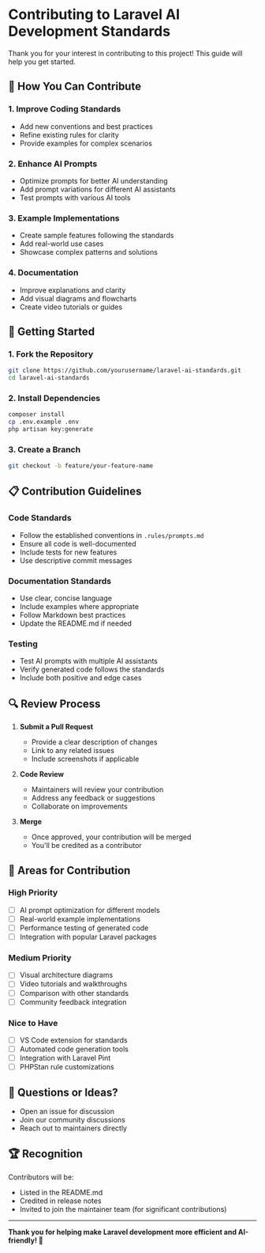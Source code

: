 # Contributing to Laravel AI Development Standards

Thank you for your interest in contributing to this project! This guide will help you get started.

## 🎯 How You Can Contribute

### 1. **Improve Coding Standards**
- Add new conventions and best practices
- Refine existing rules for clarity
- Provide examples for complex scenarios

### 2. **Enhance AI Prompts**
- Optimize prompts for better AI understanding
- Add prompt variations for different AI assistants
- Test prompts with various AI tools

### 3. **Example Implementations**
- Create sample features following the standards
- Add real-world use cases
- Showcase complex patterns and solutions

### 4. **Documentation**
- Improve explanations and clarity
- Add visual diagrams and flowcharts
- Create video tutorials or guides

## 🚀 Getting Started

### 1. **Fork the Repository**
```bash
git clone https://github.com/yourusername/laravel-ai-standards.git
cd laravel-ai-standards
```

### 2. **Install Dependencies**
```bash
composer install
cp .env.example .env
php artisan key:generate
```

### 3. **Create a Branch**
```bash
git checkout -b feature/your-feature-name
```

## 📋 Contribution Guidelines

### **Code Standards**
- Follow the established conventions in `.rules/prompts.md`
- Ensure all code is well-documented
- Include tests for new features
- Use descriptive commit messages

### **Documentation Standards**
- Use clear, concise language
- Include examples where appropriate
- Follow Markdown best practices
- Update the README.md if needed

### **Testing**
- Test AI prompts with multiple AI assistants
- Verify generated code follows the standards
- Include both positive and edge cases

## 🔍 Review Process

1. **Submit a Pull Request**
   - Provide a clear description of changes
   - Link to any related issues
   - Include screenshots if applicable

2. **Code Review**
   - Maintainers will review your contribution
   - Address any feedback or suggestions
   - Collaborate on improvements

3. **Merge**
   - Once approved, your contribution will be merged
   - You'll be credited as a contributor

## 🎨 Areas for Contribution

### **High Priority**
- [ ] AI prompt optimization for different models
- [ ] Real-world example implementations
- [ ] Performance testing of generated code
- [ ] Integration with popular Laravel packages

### **Medium Priority**
- [ ] Visual architecture diagrams
- [ ] Video tutorials and walkthroughs
- [ ] Comparison with other standards
- [ ] Community feedback integration

### **Nice to Have**
- [ ] VS Code extension for standards
- [ ] Automated code generation tools
- [ ] Integration with Laravel Pint
- [ ] PHPStan rule customizations

## 💬 Questions or Ideas?

- Open an issue for discussion
- Join our community discussions
- Reach out to maintainers directly

## 🏆 Recognition

Contributors will be:
- Listed in the README.md
- Credited in release notes
- Invited to join the maintainer team (for significant contributions)

---

**Thank you for helping make Laravel development more efficient and AI-friendly! 🚀**
